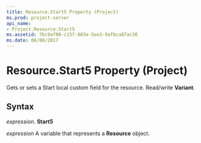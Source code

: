```yaml
---
title: Resource.Start5 Property (Project)
ms.prod: project-server
api_name:
- Project.Resource.Start5
ms.assetid: 7bc9af08-c157-883e-5ee3-9afbca87ac36
ms.date: 06/08/2017
---
```



# Resource.Start5 Property (Project)

Gets or sets a Start local custom field for the resource. Read/write  **Variant**.


## Syntax

 _expression_. **Start5**

 _expression_ A variable that represents a **Resource** object.


